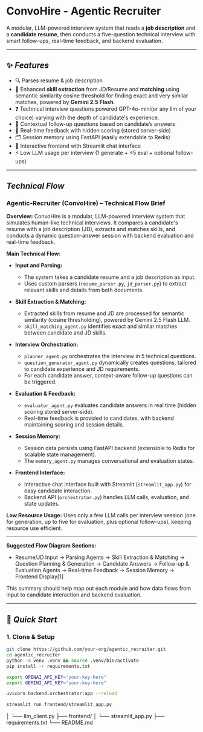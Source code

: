 # ConvoHire - Agentic Recruiter

A modular, LLM-powered interview system that reads a **job description** and a **candidate resume**, then conducts a five-question technical interview with smart follow-ups, real-time feedback, and backend evaluation.

---

## ✨ *Features*

- 🔍 Parses resume & job description
- 🧠 Enhanced **skill extraction** from JD/Resume and **matching** using semantic similarity cosine threshold for finding exact and very similar matches, powered by **Gemini 2.5 Flash**. 
- ❓ Technical interview questions powered GPT-4o-mini(or any llm of your choice) varying with the depth of candidate's experience.
- 🔁 Contextual follow-up questions based on candidate’s answers
- 📝 Real-time feedback with hidden scoring (stored server-side)
- 🗂️ Session memory using FastAPI (easily extendable to Redis)
- 💬 Interactive frontend with Streamlit chat interface
- ⚡ Low LLM usage per interview (1 generate + ≤5 eval + optional follow-ups)

---

## *Technical Flow*

### Agentic-Recruiter (ConvoHire) – Technical Flow Brief

**Overview:**
ConvoHire is a modular, LLM-powered interview system that simulates human-like technical interviews. It compares a candidate's resume with a job description (JD), extracts and matches skills, and conducts a dynamic question-answer session with backend evaluation and real-time feedback.

**Main Technical Flow:**

- **Input and Parsing:**
  - The system takes a candidate resume and a job description as input.
  - Uses custom parsers (`resume_parser.py`, `jd_parser.py`) to extract relevant skills and details from both documents.

- **Skill Extraction & Matching:**
  - Extracted skills from resume and JD are processed for semantic similarity (cosine thresholding), powered by Gemini 2.5 Flash LLM.
  - `skill_matching_agent.py` identifies exact and similar matches between candidate and JD skills.

- **Interview Orchestration:**
  - `planner_agent.py` orchestrates the interview in 5 technical questions.
  - `question_generator_agent.py` dynamically creates questions, tailored to candidate experience and JD requirements.
  - For each candidate answer, context-aware follow-up questions can be triggered.

- **Evaluation & Feedback:**
  - `evaluator_agent.py` evaluates candidate answers in real time (hidden scoring stored server-side).
  - Real-time feedback is provided to candidates, with backend maintaining scoring and session details.

- **Session Memory:**
  - Session data persists using FastAPI backend (extensible to Redis for scalable state management).
  - The `memory_agent.py` manages conversational and evaluation states.

- **Frontend Interface:**
  - Interactive chat interface built with Streamlit (`streamlit_app.py`) for easy candidate interaction.
  - Backend API (`orchestrator.py`) handles LLM calls, evaluation, and state updates.

**Low Resource Usage:**
Uses only a few LLM calls per interview session (one for generation, up to five for evaluation, plus optional follow-ups), keeping resource use efficient.

***

**Suggested Flow Diagram Sections:**
- Resume/JD Input → Parsing Agents → Skill Extraction & Matching → Question Planning & Generation → Candidate Answers → Follow-up & Evaluation Agents → Real-time Feedback → Session Memory → Frontend Display[1]

This summary should help map out each module and how data flows from input to candidate interaction and backend evaluation.

---

## 🚀 *Quick Start*

### 1. Clone & Setup

```bash
git clone https://github.com/your-org/agentic_recruiter.git
cd agentic_recruiter
python -m venv .venv && source .venv/bin/activate
pip install -r requirements.txt
```
```bash
export OPENAI_API_KEY="your-key-here"
export GEMINI_API_KEY="your-key-here"
```

```bash
uvicorn backend.orchestrator:app --reload
```

```bash
streamlit run frontend/streamlit_app.py
```
│       └── llm_client.py
├── frontend/
│   └── streamlit_app.py
├── requirements.txt
└── README.md

